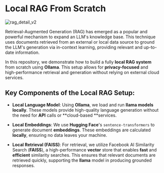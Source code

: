 # Local RAG From Scratch

![rag_detail_v2](https://github.com/langchain-ai/rag-from-scratch/assets/122662504/54a2d76c-b07e-49e7-b4ce-fc45667360a1)

Retrieval-Augmented Generation (RAG) has emerged as a popular and powerful mechanism to expand an LLM's knowledge base. This technique uses documents retrieved from an external or local data source to ground the LLM's generation via in-context learning, providing relevant and up-to-date information.

In this repository, we demonstrate how to build a fully **local RAG system** from scratch using **Ollama**. This setup allows for **privacy-focused** and high-performance retrieval and generation without relying on external cloud services.

## Key Components of the Local RAG Setup:

- **Local Language Model**: Using **Ollama**, we load and run **llama models** **locally**. These models provide high-quality language generation without the need for **API** calls or **cloud-based **services.
  
- **Local Embeddings**: We use **Hugging Face**'s `sentence-transformers` to generate document **embeddings**. These embeddings are calculated **locally**, ensuring no data leaves your machine.
  
- **Local Retrieval (FAISS)**: For retrieval, we utilize Facebook AI Similarity Search (**FAISS**), a high-performance **vector** store that enables **fast** and **efficient** similarity searches. This ensures that relevant documents are retrieved quickly, supporting the **llama** model in producing grounded responses.
